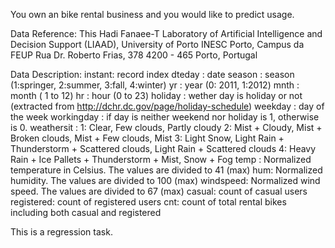 You own an bike rental business and you would like to predict usage.

Data Reference:
	This Hadi Fanaee-T
	Laboratory of Artificial Intelligence and Decision Support (LIAAD), University of Porto INESC Porto, Campus da FEUP Rua Dr. Roberto Frias, 378 4200 - 465 Porto, Portugal

Data Description:
	instant: record index
	dteday : date
	season : season (1:springer, 2:summer, 3:fall, 4:winter)
	yr : year (0: 2011, 1:2012)
	mnth : month ( 1 to 12)
	hr : hour (0 to 23)
	holiday : wether day is holiday or not (extracted from http://dchr.dc.gov/page/holiday-schedule)
	weekday : day of the week
	workingday : if day is neither weekend nor holiday is 1, otherwise is 0.
	weathersit :
		1: Clear, Few clouds, Partly cloudy
		2: Mist + Cloudy, Mist + Broken clouds, Mist + Few clouds, Mist
		3: Light Snow, Light Rain + Thunderstorm + Scattered clouds, Light Rain + Scattered clouds
		4: Heavy Rain + Ice Pallets + Thunderstorm + Mist, Snow + Fog
	temp : Normalized temperature in Celsius. The values are divided to 41 (max)
	hum: Normalized humidity. The values are divided to 100 (max)
	windspeed: Normalized wind speed. The values are divided to 67 (max)
	casual: count of casual users
	registered: count of registered users
	cnt: count of total rental bikes including both casual and registered


This is a regression task.
